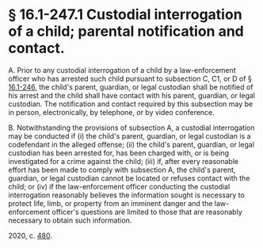 # § 16.1-247.1 Custodial interrogation of a child; parental notification and contact.

<p>A. Prior to any custodial interrogation of a child by a law-enforcement officer who has arrested such child pursuant to subsection C, C1, or D of § <a href='/vacode/16.1-246/'>16.1-246</a>, the child's parent, guardian, or legal custodian shall be notified of his arrest and the child shall have contact with his parent, guardian, or legal custodian. The notification and contact required by this subsection may be in person, electronically, by telephone, or by video conference.</p><p>B. Notwithstanding the provisions of subsection A, a custodial interrogation may be conducted if (i) the child's parent, guardian, or legal custodian is a codefendant in the alleged offense; (ii) the child's parent, guardian, or legal custodian has been arrested for, has been charged with, or is being investigated for a crime against the child; (iii) if, after every reasonable effort has been made to comply with subsection A, the child's parent, guardian, or legal custodian cannot be located or refuses contact with the child; or (iv) if the law-enforcement officer conducting the custodial interrogation reasonably believes the information sought is necessary to protect life, limb, or property from an imminent danger and the law-enforcement officer's questions are limited to those that are reasonably necessary to obtain such information.</p><p>2020, c. <a href='http://lis.virginia.gov/cgi-bin/legp604.exe?201+ful+CHAP0480'>480</a>.</p>